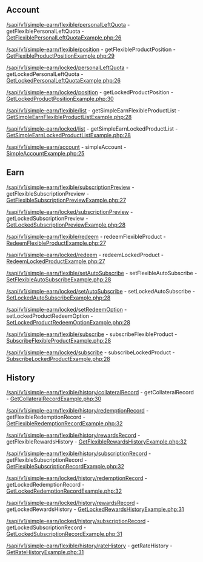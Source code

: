 ## Account

[/sapi/v1/simple-earn/flexible/personalLeftQuota](https://developers.binance.com/docs/simple_earn/account/Get-Flexible-Personal-Left-Quota) - getFlexiblePersonalLeftQuota - [GetFlexiblePersonalLeftQuotaExample.php:26](/examples/simple-earn/account/GetFlexiblePersonalLeftQuotaExample.php#L26)

[/sapi/v1/simple-earn/flexible/position](https://developers.binance.com/docs/simple_earn/account/Get-Flexible-Product-Position) - getFlexibleProductPosition - [GetFlexibleProductPositionExample.php:29](/examples/simple-earn/account/GetFlexibleProductPositionExample.php#L29)

[/sapi/v1/simple-earn/locked/personalLeftQuota](https://developers.binance.com/docs/simple_earn/account/Get-Locked-Personal-Left-Quota) - getLockedPersonalLeftQuota - [GetLockedPersonalLeftQuotaExample.php:26](/examples/simple-earn/account/GetLockedPersonalLeftQuotaExample.php#L26)

[/sapi/v1/simple-earn/locked/position](https://developers.binance.com/docs/simple_earn/account/Get-Locked-Product-Position) - getLockedProductPosition - [GetLockedProductPositionExample.php:30](/examples/simple-earn/account/GetLockedProductPositionExample.php#L30)

[/sapi/v1/simple-earn/flexible/list](https://developers.binance.com/docs/simple_earn/account/Get-Simple-Earn-Flexible-Product-List) - getSimpleEarnFlexibleProductList - [GetSimpleEarnFlexibleProductListExample.php:28](/examples/simple-earn/account/GetSimpleEarnFlexibleProductListExample.php#L28)

[/sapi/v1/simple-earn/locked/list](https://developers.binance.com/docs/simple_earn/account/Get-Simple-Earn-Locked-Product-List) - getSimpleEarnLockedProductList - [GetSimpleEarnLockedProductListExample.php:28](/examples/simple-earn/account/GetSimpleEarnLockedProductListExample.php#L28)

[/sapi/v1/simple-earn/account](https://developers.binance.com/docs/simple_earn/account/Simple-Account) - simpleAccount - [SimpleAccountExample.php:25](/examples/simple-earn/account/SimpleAccountExample.php#L25)

## Earn

[/sapi/v1/simple-earn/flexible/subscriptionPreview](https://developers.binance.com/docs/simple_earn/earn/Get-Flexible-Subscription-Preview) - getFlexibleSubscriptionPreview - [GetFlexibleSubscriptionPreviewExample.php:27](/examples/simple-earn/earn/GetFlexibleSubscriptionPreviewExample.php#L27)

[/sapi/v1/simple-earn/locked/subscriptionPreview](https://developers.binance.com/docs/simple_earn/earn/Get-Locked-Subscription-Preview) - getLockedSubscriptionPreview - [GetLockedSubscriptionPreviewExample.php:28](/examples/simple-earn/earn/GetLockedSubscriptionPreviewExample.php#L28)

[/sapi/v1/simple-earn/flexible/redeem](https://developers.binance.com/docs/simple_earn/earn/Redeem-Flexible-Product) - redeemFlexibleProduct - [RedeemFlexibleProductExample.php:27](/examples/simple-earn/earn/RedeemFlexibleProductExample.php#L27)

[/sapi/v1/simple-earn/locked/redeem](https://developers.binance.com/docs/simple_earn/earn/Redeem-Locked-Product) - redeemLockedProduct - [RedeemLockedProductExample.php:27](/examples/simple-earn/earn/RedeemLockedProductExample.php#L27)

[/sapi/v1/simple-earn/flexible/setAutoSubscribe](https://developers.binance.com/docs/simple_earn/earn/Set-Flexible-Auto-Subscribe) - setFlexibleAutoSubscribe - [SetFlexibleAutoSubscribeExample.php:28](/examples/simple-earn/earn/SetFlexibleAutoSubscribeExample.php#L28)

[/sapi/v1/simple-earn/locked/setAutoSubscribe](https://developers.binance.com/docs/simple_earn/earn/Set-Locked-Auto-Subscribe) - setLockedAutoSubscribe - [SetLockedAutoSubscribeExample.php:28](/examples/simple-earn/earn/SetLockedAutoSubscribeExample.php#L28)

[/sapi/v1/simple-earn/locked/setRedeemOption](https://developers.binance.com/docs/simple_earn/earn/Set-Locked-Redeem-Option) - setLockedProductRedeemOption - [SetLockedProductRedeemOptionExample.php:28](/examples/simple-earn/earn/SetLockedProductRedeemOptionExample.php#L28)

[/sapi/v1/simple-earn/flexible/subscribe](https://developers.binance.com/docs/simple_earn/earn/Subscribe-Flexible-Product) - subscribeFlexibleProduct - [SubscribeFlexibleProductExample.php:28](/examples/simple-earn/earn/SubscribeFlexibleProductExample.php#L28)

[/sapi/v1/simple-earn/locked/subscribe](https://developers.binance.com/docs/simple_earn/earn/Subscribe-Locked-Product) - subscribeLockedProduct - [SubscribeLockedProductExample.php:28](/examples/simple-earn/earn/SubscribeLockedProductExample.php#L28)

## History

[/sapi/v1/simple-earn/flexible/history/collateralRecord](https://developers.binance.com/docs/simple_earn/history/Get-Collateral-Record) - getCollateralRecord - [GetCollateralRecordExample.php:30](/examples/simple-earn/history/GetCollateralRecordExample.php#L30)

[/sapi/v1/simple-earn/flexible/history/redemptionRecord](https://developers.binance.com/docs/simple_earn/history/Get-Flexible-Redemption-Record) - getFlexibleRedemptionRecord - [GetFlexibleRedemptionRecordExample.php:32](/examples/simple-earn/history/GetFlexibleRedemptionRecordExample.php#L32)

[/sapi/v1/simple-earn/flexible/history/rewardsRecord](https://developers.binance.com/docs/simple_earn/history/Get-Flexible-Rewards-History) - getFlexibleRewardsHistory - [GetFlexibleRewardsHistoryExample.php:32](/examples/simple-earn/history/GetFlexibleRewardsHistoryExample.php#L32)

[/sapi/v1/simple-earn/flexible/history/subscriptionRecord](https://developers.binance.com/docs/simple_earn/history/Get-Flexible-Subscription-Record) - getFlexibleSubscriptionRecord - [GetFlexibleSubscriptionRecordExample.php:32](/examples/simple-earn/history/GetFlexibleSubscriptionRecordExample.php#L32)

[/sapi/v1/simple-earn/locked/history/redemptionRecord](https://developers.binance.com/docs/simple_earn/history/Get-Locked-Redemption-Record) - getLockedRedemptionRecord - [GetLockedRedemptionRecordExample.php:32](/examples/simple-earn/history/GetLockedRedemptionRecordExample.php#L32)

[/sapi/v1/simple-earn/locked/history/rewardsRecord](https://developers.binance.com/docs/simple_earn/history/Get-Locked-Rewards-History) - getLockedRewardsHistory - [GetLockedRewardsHistoryExample.php:31](/examples/simple-earn/history/GetLockedRewardsHistoryExample.php#L31)

[/sapi/v1/simple-earn/locked/history/subscriptionRecord](https://developers.binance.com/docs/simple_earn/history/Get-Locked-Subscription-Record) - getLockedSubscriptionRecord - [GetLockedSubscriptionRecordExample.php:31](/examples/simple-earn/history/GetLockedSubscriptionRecordExample.php#L31)

[/sapi/v1/simple-earn/flexible/history/rateHistory](https://developers.binance.com/docs/simple_earn/history/Get-Rate-History) - getRateHistory - [GetRateHistoryExample.php:31](/examples/simple-earn/history/GetRateHistoryExample.php#L31)


